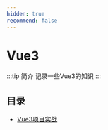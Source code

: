```yaml
---
hidden: true
recommend: false
---
```

# Vue3
:::tip 简介
记录一些Vue3的知识
:::
## 目录
- [Vue3项目实战](./Vue3项目实战.md)